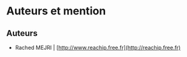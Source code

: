 # Auteurs et mention

## Auteurs 

* Rached MEJRI \|  [http://www.reachip.free.fr](http://reachip.free.fr)

